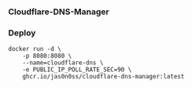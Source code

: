 ### Cloudflare-DNS-Manager

### Deploy
```
docker run -d \
    -p 8080:8080 \
    --name=cloudflare-dns \
    -e PUBLIC_IP_POLL_RATE_SEC=90 \
    ghcr.io/jas0n0ss/cloudflare-dns-manager:latest
```
